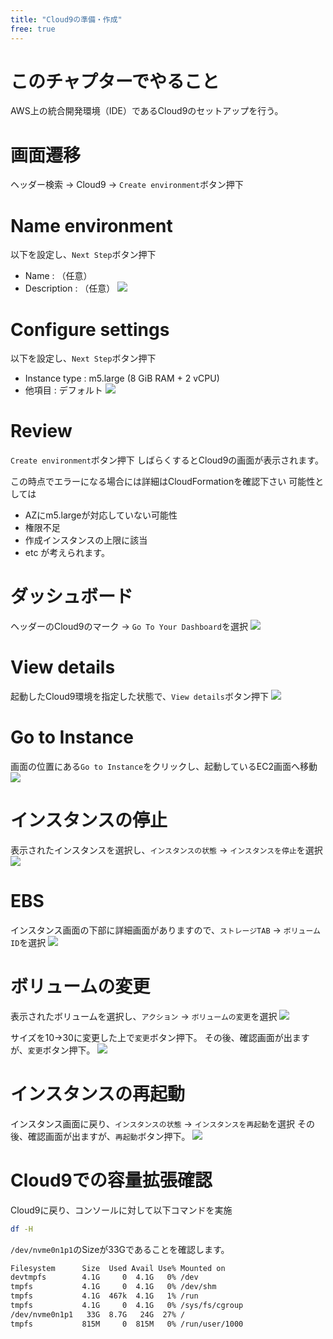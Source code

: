 ```yaml
---
title: "Cloud9の準備・作成"
free: true
---
```

# このチャプターでやること
AWS上の統合開発環境（IDE）であるCloud9のセットアップを行う。

# 画面遷移
ヘッダー検索 -> Cloud9 -> `Create environment`ボタン押下

# Name environment
以下を設定し、`Next Step`ボタン押下
- Name : （任意）
- Description : （任意）
![](https://storage.googleapis.com/zenn-user-upload/61fbf11d97db-20220226.png)

# Configure settings
以下を設定し、`Next Step`ボタン押下
- Instance type : m5.large (8 GiB RAM + 2 vCPU)
- 他項目 : デフォルト
![](https://storage.googleapis.com/zenn-user-upload/306389dc69cd-20220226.png)

# Review
`Create environment`ボタン押下
しばらくするとCloud9の画面が表示されます。

この時点でエラーになる場合には詳細はCloudFormationを確認下さい
可能性としては
- AZにm5.largeが対応していない可能性
- 権限不足
- 作成インスタンスの上限に該当
- etc
が考えられます。


# ダッシュボード
ヘッダーのCloud9のマーク -> `Go To Your Dashboard`を選択
![](https://storage.googleapis.com/zenn-user-upload/ef3ccbc24167-20220226.png)

# View details
起動したCloud9環境を指定した状態で、`View details`ボタン押下
![](https://storage.googleapis.com/zenn-user-upload/a3962ebfdd5e-20220226.png)

# Go to Instance
画面の位置にある`Go to Instance`をクリックし、起動しているEC2画面へ移動
![](https://storage.googleapis.com/zenn-user-upload/6f63cc51e8be-20220226.png)

# インスタンスの停止
表示されたインスタンスを選択し、`インスタンスの状態` -> `インスタンスを停止`を選択
![](https://storage.googleapis.com/zenn-user-upload/3f072601fb82-20220226.png)

# EBS
インスタンス画面の下部に詳細画面がありますので、`ストレージTAB` -> `ボリュームID`を選択
![](https://storage.googleapis.com/zenn-user-upload/30383010a508-20220226.png)

# ボリュームの変更
表示されたボリュームを選択し、`アクション` -> `ボリュームの変更`を選択
![](https://storage.googleapis.com/zenn-user-upload/31b424dc5165-20220226.png)

サイズを10->30に変更した上で`変更`ボタン押下。
その後、確認画面が出ますが、`変更`ボタン押下。
![](https://storage.googleapis.com/zenn-user-upload/4375275c1a8e-20220226.png)

# インスタンスの再起動
インスタンス画面に戻り、`インスタンスの状態` -> `インスタンスを再起動`を選択
その後、確認画面が出ますが、`再起動`ボタン押下。
![](https://storage.googleapis.com/zenn-user-upload/125470501e70-20220226.png)


# Cloud9での容量拡張確認
Cloud9に戻り、コンソールに対して以下コマンドを実施
``` sh
df -H
```

`/dev/nvme0n1p1`のSizeが33Gであることを確認します。
``` sh
Filesystem      Size  Used Avail Use% Mounted on
devtmpfs        4.1G     0  4.1G   0% /dev
tmpfs           4.1G     0  4.1G   0% /dev/shm
tmpfs           4.1G  467k  4.1G   1% /run
tmpfs           4.1G     0  4.1G   0% /sys/fs/cgroup
/dev/nvme0n1p1   33G  8.7G   24G  27% /
tmpfs           815M     0  815M   0% /run/user/1000
```